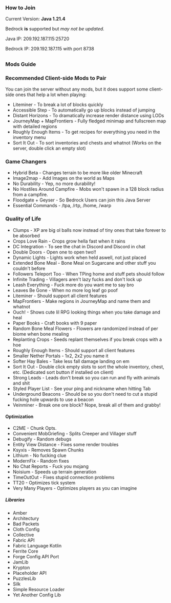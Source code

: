 ### How to Join
Current Version: **Java 1.21.4**

Bedrock **is** supported but *may not be updated.*

Java IP: 209.192.187.115:25720

Bedrock IP: 209.192.187.115 with port 8738

##

### Mods Guide

### Recommended Client-side Mods to Pair
You can join the server without any mods, but it does support some client-side ones that help a lot when playing:
- Liteminer - To break a lot of blocks quickly
- Accessible Step - To automatically go up blocks instead of jumping
- Distant Horizons - To dramatically increase render distance using LODs
- JourneyMap + MapFrontiers - Fully fledged minimap and fullscreen map with detailed regions
- Roughly Enough Items - To get recipes for everything you need in the inventory menu
- Sort It Out - To sort inventories and chests and whatnot (Works on the server, double click an empty slot)

### Game Changers
- Hybrid Beta - Changes terrain to be more like older Minecraft
- Image2map - Add Images on the world as Maps
- No Durability - Yep, no more durability!
- No Hostiles Around Campfire - Mobs won't spawn in a 128 block radius from a campfire.
- Floodgate + Geyser - So Bedrock Users can join this Java Server
- Essential Commands - /tpa, /rtp, /home, /warp

### Quality of Life
- Clumps - XP are big ol balls now instead of tiny ones that take forever to be absorbed 
- Crops Love Rain - Crops grow hella fast when it rains
- DC Integration - To see the chat in Discord and Discord in chat
- Double Doors - Open one to open two!!
- Dynamic Lights - Lights work when held aswell, not just placed
- Extended Bone Meal - Bone Meal on Sugarcane and other stuff you couldn't before
- Followers Teleport Too - When TPing home and stuff pets should follow
- Infinite Trading - Villagers aren't lazy fucks and don't lock up
- Leash Everything - Fuck more do you want me to say bro
- Leaves Be Gone - When no more log leaf go poof
- Liteminer - Should support all client features
- MapFrontiers - Make regions in JourneyMap and name them and whatnot
- Ouch! - Shows cute lil RPG looking things when you take damage and heal
- Paper Books - Craft books with 9 paper
- Random Bone Meal Flowers - Flowers are randomized instead of per biome when bone mealing
- Replanting Crops - Seeds replant themselves if you break crops with a hoe
- Roughly Enough Items - Should support all client features
- Smaller Nether Portals - 1x2, 2x2 you name it
- Softer Hay Bales - Take less fall damage landing on em
- Sort It Out - Double click empty slots to sort the whole inventory, chest, etc. (Dedicated sort button if installed on client)
- Strong Leads - Leads don't break so you can run and fly with animals and shit
- Styled Player List - See your ping and nickname when hitting Tab
- Underground Beacons - Should be so you don't need to cut a stupid fucking hole upwards to use a beacon
- Veinminer - Break one ore block? Nope, break all of them and grabby!

#### Optimization
- C2ME - Chunk Opts.
- Convenient MobGriefing - Splits Creeper and Villager stuff
- Debugify - Random debugs
- Entity View Distance - Fixes some render troubles
- Ksyxis - Removes Spawn Chunks
- Lithium - No fucking clue
- ModernFix - Random fixes
- No Chat Reports - Fuck you mojang
- Noisium - Speeds up terrain generation
- TimeOutOut - Fixes stupid connection problems
- TT20 - Optimizes tick system
- Very Many Players - Optimizes players as you can imagine

##### Libraries
- Amber
- Architectury
- Bad Packets
- Cloth Config
- Collective
- Fabric API
- Fabric Language Kotlin
- Ferrite Core
- Forge Config API Port
- JamLib
- Krypton
- Placeholder API
- PuzzlesLib
- Silk
- Simple Resource Loader
- Yet Another Config Lib